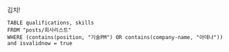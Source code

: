 ```

```


김치!

```dataview
TABLE qualifications, skills
FROM "posts/회사리스트"
WHERE (contains(position, "기술PM") OR contains(company-name, "아데나")) and isvalidnow = true

``````

```


